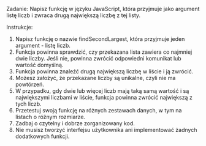 Zadanie:
Napisz funkcję w języku JavaScript, która przyjmuje jako argument listę liczb i zwraca drugą największą liczbę z tej listy.

Instrukcje:

1. Napisz funkcję o nazwie findSecondLargest, która przyjmuje jeden argument - listę liczb.
2. Funkcja powinna sprawdzić, czy przekazana lista zawiera co najmniej dwie liczby. Jeśli nie, powinna zwrócić odpowiedni komunikat lub wartość domyślną.
3. Funkcja powinna znaleźć drugą największą liczbę w liście i ją zwrócić.
4. Możesz założyć, że przekazane liczby są unikalne, czyli nie ma powtórzeń.
5. W przypadku, gdy dwie lub więcej liczb mają taką samą wartość i są największymi liczbami w liście, funkcja powinna zwrócić największą z tych liczb.
6. Przetestuj swoją funkcję na różnych zestawach danych, w tym na listach o różnym rozmiarze.
7. Zadbaj o czytelny i dobrze zorganizowany kod.
8. Nie musisz tworzyć interfejsu użytkownika ani implementować żadnych dodatkowych funkcji.
